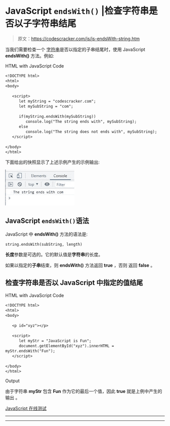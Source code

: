 # JavaScript `endsWith()` |检查字符串是否以子字符串结尾

> 原文：<https://codescracker.com/js/js-endsWith-string.htm>

当我们需要检查一个 [字符串](/js/js-strings.htm)是否以指定的子串结尾时，使用 JavaScript **endsWith()** 方法。例如:

HTML with JavaScript Code

```
<!DOCTYPE html>
<html>
<body>

   <script>
      let myString = "codescracker.com";
      let mySubString = "com";

      if(myString.endsWith(mySubString))
         console.log("The string ends with", mySubString);
      else
         console.log("The string does not ends with", mySubString);
   </script>

</body>
</html>
```

下面给出的快照显示了上述示例产生的示例输出:

![javascript endswith](img/4a625b8724154fe54449120e4e93ecb6.png)

## JavaScript `endsWith()`语法

JavaScript 中 **endsWith()** 方法的语法是:

```
string.endsWith(subString, length)
```

**长度**参数是可选的。它的默认值是**字符串**的长度。

如果以指定的**子串**结束，则 **endsWith()** 方法返回 **true** ，否则 返回 **false** 。

## 检查字符串是否以 JavaScript 中指定的值结尾

HTML with JavaScript Code

```
<!DOCTYPE html>
<html>
<body>

   <p id="xyz"></p>

   <script>
      let myStr = "JavaScript is Fun";
      document.getElementById("xyz").innerHTML = myStr.endsWith("Fun");
   </script>

</body>
</html>
```

Output

由于字符串 **myStr** 包含 **Fun** 作为它的最后一个值，因此 **true** 就是上例中产生的输出 。

[JavaScript 在线测试](/exam/showtest.php?subid=6)

* * *

* * *